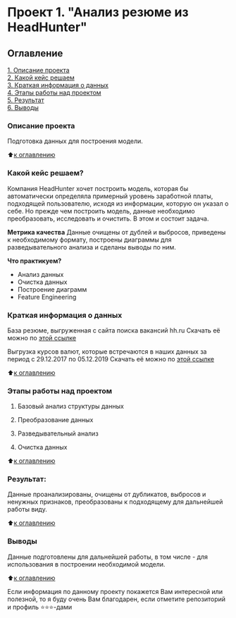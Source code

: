 # Проект 1. "Анализ резюме из HeadHunter"

## Оглавление
[1. Описание проекта](https://github.com/ant0nysam/sf_data_science/tree/main/project1/README.md#Описание-проекта)\
[2. Какой кейс решаем](https://github.com/ant0nysam/sf_data_science/blob/main/project1/README.md#Какой-кейс-решаем)\
[3. Краткая информация о данных](https://github.com/ant0nysam/sf_data_science/blob/main/project1/README.md#Краткая-информация-о-данных)\
[4. Этапы работы над проектом](https://github.com/ant0nysam/sf_data_science/blob/main/project1/README.md#Этапы-работы-над-проектом)\
[5. Результат](https://github.com/ant0nysam/sf_data_science/blob/main/project1/README.md#Результат)\
[6. Выводы](https://github.com/ant0nysam/sf_data_science/blob/main/project1/README.md#Выводы)

### Описание проекта
Подготовка данных для построения модели.

:arrow_up:[к оглавлению](https://github.com/ant0nysam/sf_data_science/blob/main/project_0_1/README.md#Оглавление)


### Какой кейс решаем?
Компания HeadHunter хочет построить модель, которая бы автоматически определяла примерный уровень заработной платы, подходящей пользователю, исходя из информации, которую он указал о себе. Но прежде чем построить модель, данные необходимо преобразовать, исследовать и очистить. В этом и состоит задача.

**Метрика качества**
Данные очищены от дублей и выбросов, приведены к необходимому формату, построены диаграммы для разведывательного анализа и сделаны выводы по ним.

**Что практикуем?**
* Анализ данных
* Очистка данных
* Построение диаграмм
* Feature Engineering


### Краткая информация о данных
База резюме, выгруженная с сайта поиска вакансий hh.ru
Скачать её можно по [этой ссылке](https://drive.google.com/file/d/1BooZn5rfAac5OVfQoYhQ22wzYVuNKU9l/view?usp=drive_link)

Выгрузка курсов валют, которые встречаются в наших данных за период с 29.12.2017 по 05.12.2019
Скачать её можно по [этой ссылке](https://github.com/ant0nysam/project1/blob/master/data/ExchangeRates.csv)

:arrow_up:[к оглавлению](https://github.com/ant0nysam/sf_data_science/blob/main/project_0_1/README.md#Оглавление)


### Этапы работы над проектом
1. Базовый анализ структуры данных

2. Преобразование данных

3. Разведывательный анализ

4. Очистка данных

:arrow_up:[к оглавлению](https://github.com/ant0nysam/sf_data_science/blob/main/project_0_1/README.md#Оглавление)


### Результат:
Данные проанализированы, очищены от дубликатов, выбросов и ненужных признаков, преобразованы к подходящему для дальнейшей работы виду. 

:arrow_up:[к оглавлению](https://github.com/ant0nysam/sf_data_science/blob/main/project_0_1/README.md#Оглавление)


### Выводы
Данные подготовлены для дальнейшей работы, в том числе - для использования в построении необходимой модели.

:arrow_up:[к оглавлению](https://github.com/ant0nysam/sf_data_science/blob/main/project_0_1/README.md#Оглавление)

Если информация по данному проекту покажется Вам интересной или полезной, то я буду очень Вам благодарен, если отметите репозиторий и профиль :star::star::star:-дами